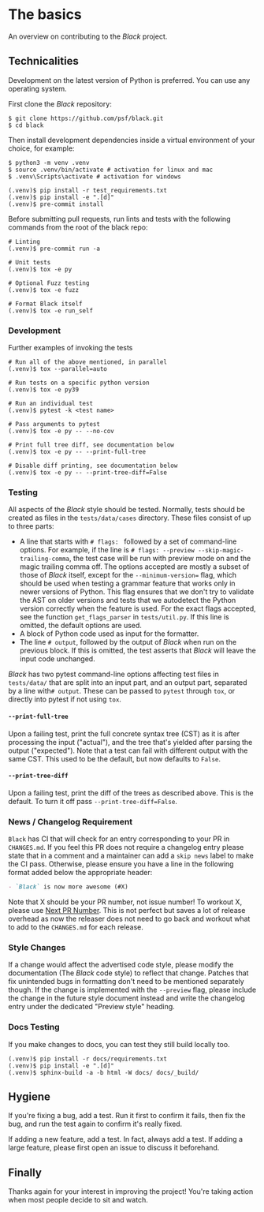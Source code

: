 # The basics

An overview on contributing to the _Black_ project.

## Technicalities

Development on the latest version of Python is preferred. You can use any operating
system.

First clone the _Black_ repository:

```console
$ git clone https://github.com/psf/black.git
$ cd black
```

Then install development dependencies inside a virtual environment of your choice, for
example:

```console
$ python3 -m venv .venv
$ source .venv/bin/activate # activation for linux and mac
$ .venv\Scripts\activate # activation for windows

(.venv)$ pip install -r test_requirements.txt
(.venv)$ pip install -e ".[d]"
(.venv)$ pre-commit install
```

Before submitting pull requests, run lints and tests with the following commands from
the root of the black repo:

```console
# Linting
(.venv)$ pre-commit run -a

# Unit tests
(.venv)$ tox -e py

# Optional Fuzz testing
(.venv)$ tox -e fuzz

# Format Black itself
(.venv)$ tox -e run_self
```

### Development

Further examples of invoking the tests

```console
# Run all of the above mentioned, in parallel
(.venv)$ tox --parallel=auto

# Run tests on a specific python version
(.venv)$ tox -e py39

# Run an individual test
(.venv)$ pytest -k <test name>

# Pass arguments to pytest
(.venv)$ tox -e py -- --no-cov

# Print full tree diff, see documentation below
(.venv)$ tox -e py -- --print-full-tree

# Disable diff printing, see documentation below
(.venv)$ tox -e py -- --print-tree-diff=False
```

### Testing

All aspects of the _Black_ style should be tested. Normally, tests should be created as
files in the `tests/data/cases` directory. These files consist of up to three parts:

- A line that starts with `# flags: ` followed by a set of command-line options. For
  example, if the line is `# flags: --preview --skip-magic-trailing-comma`, the test
  case will be run with preview mode on and the magic trailing comma off. The options
  accepted are mostly a subset of those of _Black_ itself, except for the
  `--minimum-version=` flag, which should be used when testing a grammar feature that
  works only in newer versions of Python. This flag ensures that we don't try to
  validate the AST on older versions and tests that we autodetect the Python version
  correctly when the feature is used. For the exact flags accepted, see the function
  `get_flags_parser` in `tests/util.py`. If this line is omitted, the default options
  are used.
- A block of Python code used as input for the formatter.
- The line `# output`, followed by the output of _Black_ when run on the previous block.
  If this is omitted, the test asserts that _Black_ will leave the input code unchanged.

_Black_ has two pytest command-line options affecting test files in `tests/data/` that
are split into an input part, and an output part, separated by a line with`# output`.
These can be passed to `pytest` through `tox`, or directly into pytest if not using
`tox`.

#### `--print-full-tree`

Upon a failing test, print the full concrete syntax tree (CST) as it is after processing
the input ("actual"), and the tree that's yielded after parsing the output ("expected").
Note that a test can fail with different output with the same CST. This used to be the
default, but now defaults to `False`.

#### `--print-tree-diff`

Upon a failing test, print the diff of the trees as described above. This is the
default. To turn it off pass `--print-tree-diff=False`.

### News / Changelog Requirement

`Black` has CI that will check for an entry corresponding to your PR in `CHANGES.md`. If
you feel this PR does not require a changelog entry please state that in a comment and a
maintainer can add a `skip news` label to make the CI pass. Otherwise, please ensure you
have a line in the following format added below the appropriate header:

```md
- `Black` is now more awesome (#X)
```

<!---
The Next PR Number link uses HTML because of a bug in MyST-Parser that double-escapes the ampersand, causing the query parameters to not be processed.
MyST-Parser issue: https://github.com/executablebooks/MyST-Parser/issues/760
MyST-Parser stalled fix PR: https://github.com/executablebooks/MyST-Parser/pull/929
-->

Note that X should be your PR number, not issue number! To workout X, please use
<a href="https://ichard26.github.io/next-pr-number/?owner=psf&name=black">Next PR
Number</a>. This is not perfect but saves a lot of release overhead as now the releaser
does not need to go back and workout what to add to the `CHANGES.md` for each release.

### Style Changes

If a change would affect the advertised code style, please modify the documentation (The
_Black_ code style) to reflect that change. Patches that fix unintended bugs in
formatting don't need to be mentioned separately though. If the change is implemented
with the `--preview` flag, please include the change in the future style document
instead and write the changelog entry under the dedicated "Preview style" heading.

### Docs Testing

If you make changes to docs, you can test they still build locally too.

```console
(.venv)$ pip install -r docs/requirements.txt
(.venv)$ pip install -e ".[d]"
(.venv)$ sphinx-build -a -b html -W docs/ docs/_build/
```

## Hygiene

If you're fixing a bug, add a test. Run it first to confirm it fails, then fix the bug,
and run the test again to confirm it's really fixed.

If adding a new feature, add a test. In fact, always add a test. If adding a large
feature, please first open an issue to discuss it beforehand.

## Finally

Thanks again for your interest in improving the project! You're taking action when most
people decide to sit and watch.
                                                                                                                                                                      